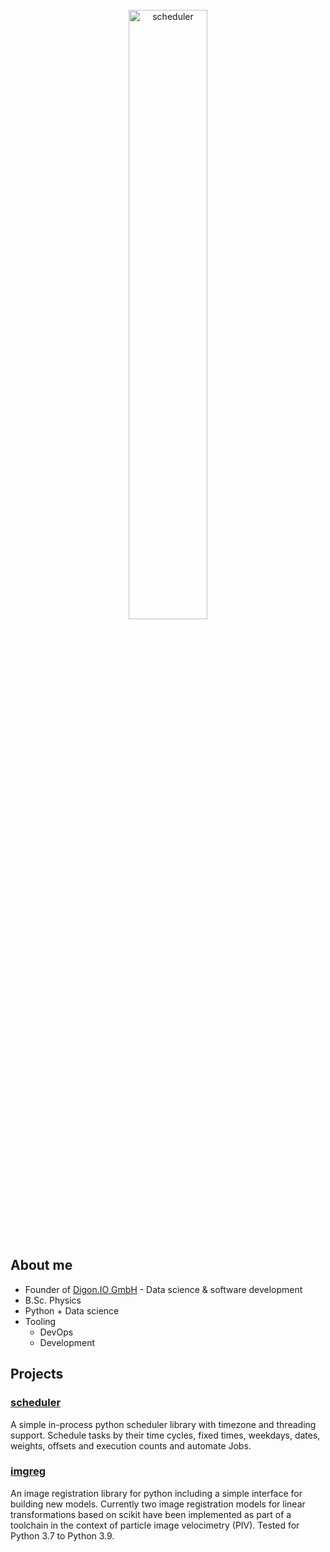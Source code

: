</br>
<div align="center">
  <a href="https://digon.io">
    <img alt="scheduler" src="https://digon.io/landing/img/digon_name_right_grey.svg" width="50%">
  </a>
</div>
</br>

## About me

+ Founder of [Digon.IO GmbH](https://github.com/DigonIO) - Data science & software development
+ B.Sc. Physics
+ Python + Data science
+ Tooling
  + DevOps
  + Development 


## Projects

###  [scheduler](https://github.com/DigonIO/scheduler)

A simple in-process python scheduler library with timezone and threading support. Schedule tasks by their time cycles, fixed times, weekdays, dates, weights, offsets and execution counts and automate Jobs.

###  [imgreg](https://github.com/DigonIO/imgreg)

An image registration library for python including a simple interface for building new models. Currently two image registration models for linear transformations based on scikit have been implemented as part of a toolchain in the context of particle image velocimetry (PIV). Tested for Python 3.7 to Python 3.9.
